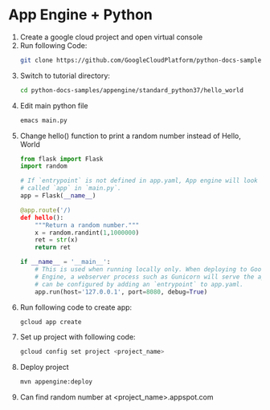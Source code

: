 # App Engine + Python
1. Create a google cloud project and open virtual console
1. Run following Code:
   ```sh
   git clone https://github.com/GoogleCloudPlatform/python-docs-samples
   ```
1. Switch to tutorial directory:
   ```sh
   cd python-docs-samples/appengine/standard_python37/hello_world
   ```
1. Edit main python file
   ```sh
   emacs main.py
   ```
1. Change hello() function to print a random number instead of Hello, World
   ```py
   from flask import Flask
   import random

   # If `entrypoint` is not defined in app.yaml, App engine will look for an app
   # called `app` in `main.py`.
   app = Flask(__name__)

   @app.route('/)
   def hello():
       """Return a random number."""
       x = random.randint(1,1000000)
       ret = str(x)
       return ret

   if __name__ = '__main__':
       # This is used when running locally only. When deploying to Google App
       # Engine, a webserver process such as Gunicorn will serve the app. This
       # can be configured by adding an `entrypoint` to app.yaml.
       app.run(host='127.0.0.1', port=8080, debug=True)
   ```
1. Run following code to create app:
   ```sh
   gcloud app create
   ```
1. Set up project with following code:
   ```sh
   gcloud config set project <project_name>
   ```
1. Deploy project
   ```sh
   mvn appengine:deploy
   ```
1. Can find random number at <project_name>.appspot.com

